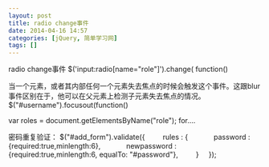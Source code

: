 ```yaml
---
layout: post
title: radio change事件
date: 2014-04-16 14:57
categories: [jQuery, 简单学习网]
tags: []
---
```

radio change事件
$('input:radio[name="role"]').change( function()


当一个元素，或者其内部任何一个元素失去焦点的时候会触发这个事件。这跟blur事件区别在于，他可以在父元素上检测子元素失去焦点的情况。
$("#username").focusout(function()

var roles = document.getElementsByName("role");
for....

密码重复验证：
$("#add_form").validate({
        rules : {
            password : {required:true,minlength:6},
            newpassword : {required:true,minlength:6, equalTo: "#password"},
        }
    });

